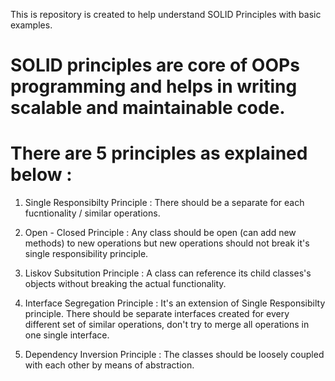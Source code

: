 This is repository is created to help understand SOLID Principles with basic examples.

# SOLID principles are core of OOPs programming and helps in writing scalable and maintainable code.
# There are 5 principles as explained below :

1. Single Responsibilty Principle : There should be a separate for each fucntionality / similar operations.

2. Open - Closed Principle : Any class should be open (can add new methods) to new operations but new operations should 
   not break it's single responsibility principle.
                             
3. Liskov Subsitution Principle : A class can reference its child classes's objects without breaking the actual functionality.

4. Interface Segregation Principle : It's an extension of Single Responsibilty principle. There should be separate interfaces 
   created for every different set of similar operations, don't try to merge all operations in one single interface.

5. Dependency Inversion Principle : The classes should be loosely coupled with each other by means of abstraction.

